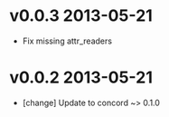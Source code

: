 # v0.0.3 2013-05-21

- Fix missing attr_readers

# v0.0.2 2013-05-21

* [change] Update to concord ~> 0.1.0
